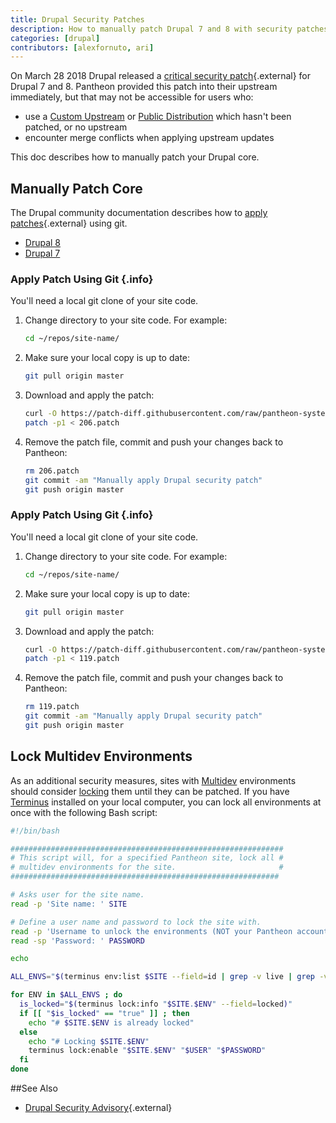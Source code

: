 ```yaml
---
title: Drupal Security Patches
description: How to manually patch Drupal 7 and 8 with security patches, ahead of the upstream updates.
categories: [drupal]
contributors: [alexfornuto, ari]
---
```


On March 28 2018 Drupal released a [critical security patch](https://www.drupal.org/SA-CORE-2018-002){.external} for Drupal 7 and 8. Pantheon provided this patch into their upstream immediately, but that may not be accessible for users who:

 - use a [Custom Upstream](/docs/custom-upstream/) or [Public Distribution](/docs/start-state/#public-distributions) which hasn't been patched, or no upstream
 - encounter merge conflicts when applying upstream updates

This doc describes how to manually patch your Drupal core.

## Manually Patch Core

The Drupal community documentation describes how to [apply patches](https://www.drupal.org/patch/apply){.external} using git.


<ul class="nav nav-tabs" role="tablist">
  <li id="tab-1-id" role="presentation" class="active"><a href="#tab-1-anchor" aria-controls="tab-1-anchor" role="tab" data-toggle="tab">Drupal 8</a></li>
  <li id="tab-2-id" role="presentation"><a href="#tab-2-anchor" aria-controls="tab-3-anchor" role="tab" data-toggle="tab">Drupal 7</a></li>
</ul>
<div class="tab-content">

<div role="tabpanel" class="tab-pane active" id="tab-1-anchor" markdown="1">

### Apply Patch Using Git {.info}

You'll need a local git clone of your site code.

1. Change directory to your site code. For example:

    ```bash
    cd ~/repos/site-name/
    ```

2. Make sure your local copy is up to date:

    ```bash
    git pull origin master
    ```

3. Download and apply the patch:

    ```bash
    curl -O https://patch-diff.githubusercontent.com/raw/pantheon-systems/drops-8/pull/206.patch
    patch -p1 < 206.patch
    ```

4. Remove the patch file, commit and push your changes back to Pantheon:

    ```bash
    rm 206.patch
    git commit -am "Manually apply Drupal security patch"
    git push origin master
    ```

</div>

<div role="tabpanel" class="tab-pane" id="tab-2-anchor" markdown="1">

### Apply Patch Using Git {.info}

You'll need a local git clone of your site code.

1. Change directory to your site code. For example:

    ```bash
    cd ~/repos/site-name/
    ```

2. Make sure your local copy is up to date:

    ```bash
    git pull origin master
    ```

3. Download and apply the patch:

    ```bash
    curl -O https://patch-diff.githubusercontent.com/raw/pantheon-systems/drops-7/pull/119.patch
    patch -p1 < 119.patch
    ```

4. Remove the patch file, commit and push your changes back to Pantheon:

    ```bash
    rm 119.patch
    git commit -am "Manually apply Drupal security patch"
    git push origin master
    ```

</div>

</div>

## Lock Multidev Environments

As an additional security measures, sites with [Multidev](/docs/multidev/) environments should consider [locking](/docs/security/) them until they can be patched. If you have [Terminus](/docs/terminus/) installed on your local computer, you can lock all environments at once with the following Bash script:

```bash
#!/bin/bash

#############################################################
# This script will, for a specified Pantheon site, lock all #
# multidev environments for the site.                       #
############################################################

# Asks user for the site name.
read -p 'Site name: ' SITE

# Define a user name and password to lock the site with.
read -p 'Username to unlock the environments (NOT your Pantheon account username): ' USER
read -sp 'Password: ' PASSWORD

echo

ALL_ENVS="$(terminus env:list $SITE --field=id | grep -v live | grep -v dev | grep -v test)"

for ENV in $ALL_ENVS ; do
  is_locked="$(terminus lock:info "$SITE.$ENV" --field=locked)"
  if [[ "$is_locked" == "true" ]] ; then
    echo "# $SITE.$ENV is already locked"
  else
    echo "# Locking $SITE.$ENV"
    terminus lock:enable "$SITE.$ENV" "$USER" "$PASSWORD"
  fi
done

```

##See Also

 - [Drupal Security Advisory](https://www.drupal.org/SA-CORE-2018-002){.external}
